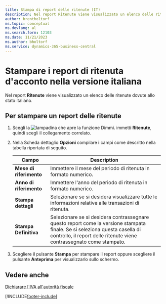 ```yaml
---
title: Stampa di report delle ritenute (IT)
description: Nel report Ritenute viene visualizzato un elenco delle ritenute dovute allo stato italiano.
author: brentholtorf
ms.topic: conceptual
ms.devlang: al
ms.search.form: 12103
ms.date: 11/21/2023
ms.author: bholtorf
ms.service: dynamics-365-business-central
---
```


# Stampare i report di ritenuta d'acconto nella versione italiana

Nel report **Ritenute** viene visualizzato un elenco delle ritenute dovute allo stato italiano.  

## Per stampare un report delle ritenute  

1. Scegli la ![lampadina che apre la funzione Dimmi.](../../media/ui-search/search_small.png "Dimmi cosa vuoi fare") immetti **Ritenute**, quindi scegli il collegamento correlato.  
2. Nella Scheda dettaglio **Opzioni** compilare i campi come descritto nella tabella riportata di seguito.  

    |Campo|Description|  
    |-----|-----------|  
    |**Mese di riferimento**|Immettere il mese del periodo di ritenuta in formato numerico.|
    |**Anno di riferimento**|Immettere l'anno del periodo di ritenuta in formato numerico.|
    |**Stampa dettagli**|Selezionare se si desidera visualizzare tutte le informazioni relative alle transazioni di ritenuta.|
    |**Stampa Definitiva**|Selezionare se si desidera contrassegnare questo report come la versione stampata finale. Se si seleziona questa casella di controllo, il report delle ritenute viene contrassegnato come stampato.|

3. Scegliere il pulsante **Stampa** per stampare il report oppure scegliere il pulsante **Anteprima** per visualizzarlo sullo schermo.  

## Vedere anche

[Dichiarare l'IVA all'autorità fiscale](../../finance-how-report-vat.md)  


[!INCLUDE[footer-include](../../includes/footer-banner.md)]